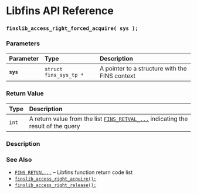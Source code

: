 # Libfins API Reference

### `finslib_access_right_forced_acquire( sys );`

### Parameters

| Parameter | Type | Description |
| :--- | :--- | :--- |
|**`sys`**|`struct fins_sys_tp *`|A pointer to a structure with the FINS context|

### Return Value

| Type | Description |
| :--- | :--- |
|`int`|A return value from the list [`FINS_RETVAL_...`](FINS_RETVAL.md) indicating the result of the query|

### Description

### See Also

* [`FINS_RETVAL...`](FINS_RETVAL.md) &ndash; Libfins function return code list
* [`finslib_access_right_acquire();`](finslib_access_right_acquire.md)
* [`finslib_access_right_release();`](finslib_access_right_release.md)
